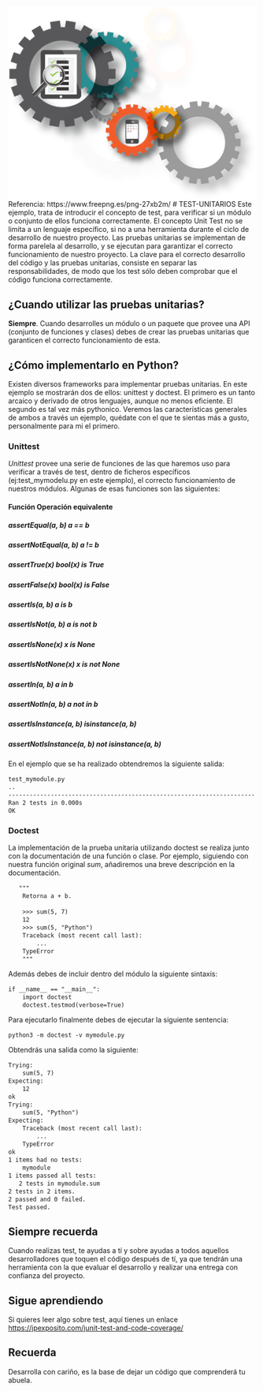 <img align="center" src="https://github.com/jpexposito/jpexposito/blob/main/imagen/test.png" alt="Test Unitarios @jpexposito">
Referencia: https://www.freepng.es/png-27xb2m/
# TEST-UNITARIOS
Este ejemplo, trata de introducir el concepto de test, para verificar si un módulo o conjunto de ellos funciona correctamente. El concepto Unit Test no se limita a un lenguaje específico, si no a una herramienta durante el ciclo de desarrollo de nuestro proyecto. Las pruebas unitarias se implementan de forma parelela al desarrollo, y se ejecutan para garantizar el correcto funcionamiento de nuestro proyecto. La clave para el correcto desarrollo del código y las pruebas unitarias, consiste en separar las responsabilidades, de modo que los test sólo deben comprobar que el código funciona correctamente.

## ¿Cuando utilizar las pruebas unitarias?
   __Siempre__. Cuando desarrolles un módulo o un paquete que provee una API (conjunto de funciones y clases) debes de crear las pruebas unitarias que garanticen el correcto funcionamiento de esta.

## ¿Cómo implementarlo en Python?
Existen diversos frameworks para implementar pruebas unitarias. En este ejemplo se mostrarán dos de ellos: unittest y doctest. El primero es un tanto arcaico y derivado de otros lenguajes, aunque no menos eficiente. El segundo es tal vez más pythonico. Veremos las características generales de ambos a través un ejemplo, quédate con el que te sientas más a gusto, personalmente para mi el primero.

### Unittest
*Unittest* provee una serie de funciones de las que haremos uso para verificar a través de test, dentro de ficheros específicos (ej:test_mymodelu.py en este ejemplo), el correcto funcionamiento de nuestros módulos. Algunas de esas funciones son las siguientes:

#### Función	Operación equivalente
##### assertEqual(a, b)	a == b
##### assertNotEqual(a, b)	a != b
##### assertTrue(x)	bool(x) is True
##### assertFalse(x)	bool(x) is False
##### assertIs(a, b)	a is b
##### assertIsNot(a, b)	a is not b
##### assertIsNone(x)	x is None
##### assertIsNotNone(x)	x is not None
##### assertIn(a, b)	a in b
##### assertNotIn(a, b)	a not in b
##### assertIsInstance(a, b)	isinstance(a, b)
##### assertNotIsInstance(a, b)	not isinstance(a, b)

En el ejemplo que se ha realizado obtendremos la siguiente salida:
```
test_mymodule.py
..
----------------------------------------------------------------------
Ran 2 tests in 0.000s
OK
```
### Doctest

La implementación de la prueba unitaria utilizando doctest se realiza junto con la documentación de una función o clase. Por ejemplo, siguiendo con nuestra función original *sum*, añadiremos una breve descripción en la documentación.
```
   """
    Retorna a + b.
    
    >>> sum(5, 7)
    12
    >>> sum(5, "Python")
    Traceback (most recent call last):
        ...
    TypeError
    """
```
Además debes de incluir dentro del módulo la siguiente sintaxis:
```
if __name__ == "__main__":
    import doctest
    doctest.testmod(verbose=True)
```
Para ejecutarlo finalmente debes de ejecutar la siguiente sentencia:
```
python3 -m doctest -v mymodule.py
```
Obtendrás una salida como la siguiente:
```
Trying:
    sum(5, 7)
Expecting:
    12
ok
Trying:
    sum(5, "Python")
Expecting:
    Traceback (most recent call last):
        ...
    TypeError
ok
1 items had no tests:
    mymodule
1 items passed all tests:
   2 tests in mymodule.sum
2 tests in 2 items.
2 passed and 0 failed.
Test passed.
```
## Siempre recuerda
Cuando realizas test, te ayudas a tí y sobre ayudas a todos aquellos desarrolladores que toquen el código después de tí, ya que tendrán una herramienta con la que evaluar el desarrollo y realizar una entrega con confianza del proyecto.

## Sigue aprendiendo
Si quieres leer algo sobre test, aquí tienes un enlace https://jpexposito.com/junit-test-and-code-coverage/

## Recuerda
Desarrolla con cariño, es la base de dejar un código que comprenderá tu abuela.
